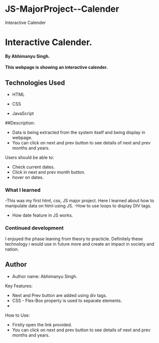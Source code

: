 # JS-MajorProject--Calender
Interactive Calender

# Interactive Calender.

#### By Abhimanyu Singh.

#### This webpage is showing an interactive calender.

## Technologies Used
    

* HTML

* CSS

* JavaScript

##Description:
- Data is being extracted from the system itself and being display in webpage.
- You can click on next and prev button to see details of next and prev months and years.

Users should be able to:

 
- Check current dates.
- Click in next and prev month button.
- hover on dates.

### What I learned


-This was my first html, css, JS major project. Here I learned about how to manipulate data on html using JS.
-How to use loops to display DIV tags.
- How date feature in JS works.

### Continued development


I enjoyed the phase leaning from theory to practicle. Definitely these technology i would use in future more and create an impact in society and nation.




## Author

- Author name: 
Abhimanyu Singh.


Key Features:
- Next and Prev button are added using div tags.
- CSS - Flex-Box property is used to separate elements.
- 

How to Use:
- Firstly open the link provided.
- You can click on next and prev button to see details of next and prev months and years.
